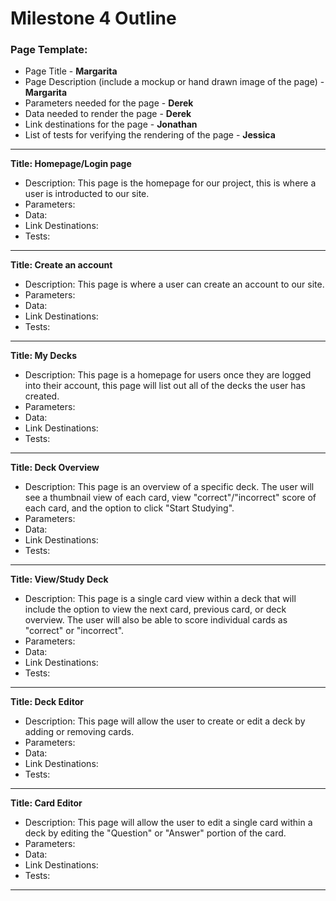 # Milestone 4 Outline

### Page Template:
* Page Title - **Margarita**
* Page Description (include a mockup or hand drawn image of the page) - **Margarita**
* Parameters needed for the page - **Derek**
* Data needed to render the page - **Derek**
* Link destinations for the page - **Jonathan**
* List of tests for verifying the rendering of the page - **Jessica**

---

**Title: Homepage/Login page**
- Description: This page is the homepage for our project, this is where a user is introducted to our site. 
- Parameters:
- Data:
- Link Destinations:
- Tests:

---

**Title: Create an account**
- Description: This page is where a user can create an account to our site. 
- Parameters:
- Data:
- Link Destinations:
- Tests:

---

**Title: My Decks**
- Description: This page is a homepage for users once they are logged into their account, this page will list out all of the decks the user has created.
- Parameters:
- Data:
- Link Destinations:
- Tests:

---

**Title: Deck Overview**
- Description: This page is an overview of a specific deck. The user will see a thumbnail view of each card, view "correct"/"incorrect" score of each card, and the option to click "Start Studying".
- Parameters:
- Data:
- Link Destinations:
- Tests:

---

**Title: View/Study Deck**
- Description: This page is a single card view within a deck that will include the option to view the next card, previous card, or deck overview. The user will also be able to score individual cards as "correct" or "incorrect".
- Parameters:
- Data:
- Link Destinations:
- Tests:

---

**Title: Deck Editor**
- Description: This page will allow the user to create or edit a deck by adding or removing cards. 
- Parameters:
- Data:
- Link Destinations:
- Tests:

---

**Title: Card Editor**
- Description: This page will allow the user to edit a single card within a deck by editing the "Question" or "Answer" portion of the card.
- Parameters:
- Data:
- Link Destinations:
- Tests:

---
